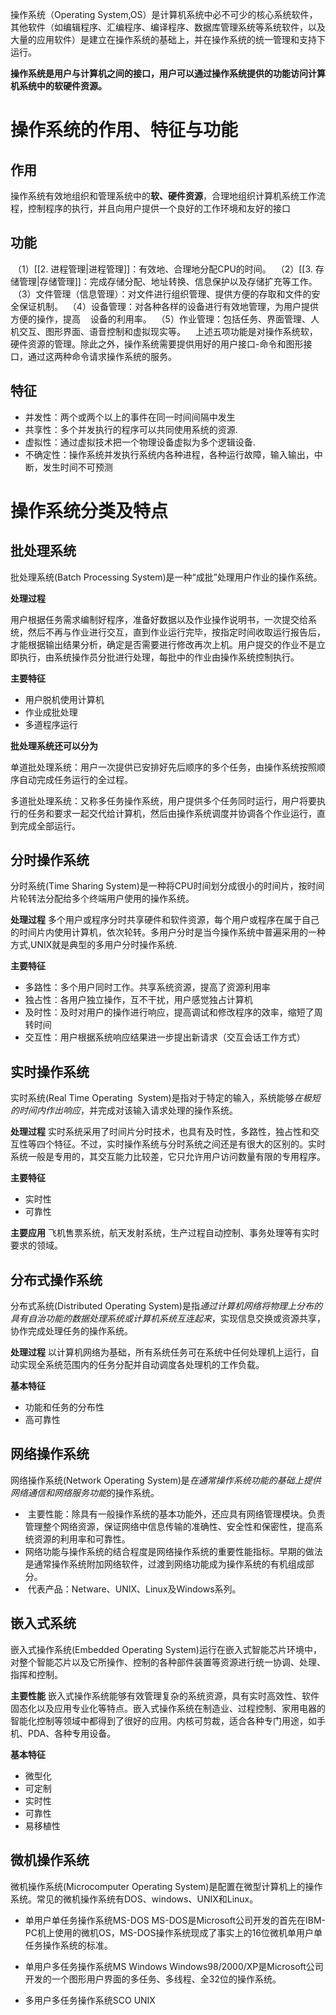 操作系统（Operating System,OS）是计算机系统中必不可少的核心系统软件，其他软件（如编辑程序、汇编程序、编译程序、数据库管理系统等系统软件，以及大量的应用软件）是建立在操作系统的基础上，并在操作系统的统一管理和支持下运行。 

**操作系统是用户与计算机之间的接口，用户可以通过操作系统提供的功能访问计算机系统中的软硬件资源。**

# 操作系统的作用、特征与功能

## 作用

操作系统有效地组织和管理系统中的**软、硬件资源**，合理地组织计算机系统工作流程，控制程序的执行，并且向用户提供一个良好的工作环境和友好的接口

## 功能

 （1）[[2. 进程管理|进程管理]]：有效地、合理地分配CPU的时间。
 （2）[[3. 存储管理|存储管理]]：完成存储分配、地址转换、信息保护以及存储扩充等工作。
 （3）文件管理（信息管理）：对文件进行组织管理、提供方便的存取和文件的安全保证机制。
 （4）设备管理：对各种各样的设备进行有效地管理，为用户提供方便的操作，提高    设备的利用率。
 （5）作业管理：包括任务、界面管理、人机交互、图形界面、语音控制和虚拟现实等。
 
 上述五项功能是对操作系统软，硬件资源的管理。除此之外，操作系统需要提供用好的用户接口-命令和图形接口，通过这两种命令请求操作系统的服务。

## 特征

- 并发性：两个或两个以上的事件在同一时间间隔中发生
- 共享性：多个并发执行的程序可以共同使用系统的资源.
- 虚拟性：通过虚拟技术把一个物理设备虚拟为多个逻辑设备.
- 不确定性：操作系统并发执行系统内各种进程，各种运行故障，输入输出，中断，发生时间不可预测

# 操作系统分类及特点

## 批处理系统

批处理系统(Batch Processing System)是一种“成批”处理用户作业的操作系统。

**处理过程**

用户根据任务需求编制好程序，准备好数据以及作业操作说明书，一次提交给系统，然后不再与作业进行交互，直到作业运行完毕，按指定时间收取运行报告后，才能根据输出结果分析，确定是否需要进行修改再次上机。用户提交的作业不是立即执行，由系统操作员分批进行处理，每批中的作业由操作系统控制执行。

**主要特征**

- 用户脱机使用计算机
- 作业成批处理
- 多道程序运行

**批处理系统还可以分为**

单道批处理系统：用户一次提供已安排好先后顺序的多个任务，由操作系统按照顺序自动完成任务运行的全过程。

多道批处理系统：又称多任务操作系统，用户提供多个任务同时运行，用户将要执行的任务和要求一起交代给计算机，然后由操作系统调度并协调各个作业运行，直到完成全部运行。

## 分时操作系统

分时系统(Time Sharing System)是一种将CPU时间划分成很小的时间片，按时间片轮转法分配给多个终端用户使用的操作系统。

**处理过程**
多个用户或程序分时共享硬件和软件资源，每个用户或程序在属于自己的时间片内使用计算机，依次轮转。多用户分时是当今操作系统中普遍采用的一种方式,UNIX就是典型的多用户分时操作系统.

**主要特征**
- 多路性：多个用户同时工作。共享系统资源，提高了资源利用率
- 独占性：各用户独立操作，互不干扰，用户感觉独占计算机
- 及时性：及时对用户的操作进行响应，提高调试和修改程序的效率，缩短了周转时间
- 交互性：用户根据系统响应结果进一步提出新请求（交互会话工作方式）

## 实时操作系统

实时系统(Real Time Operating  System)是指对于特定的输入，系统能够*在极短的时间内作出响应*，并完成对该输入请求处理的操作系统。

**处理过程**
实时系统采用了时间片分时技术，也具有及时性，多路性，独占性和交互性等四个特征。不过，实时操作系统与分时系统之间还是有很大的区别的。实时系统一般是专用的，其交互能力比较差，它只允许用户访问数量有限的专用程序。

**主要特征**
- 实时性
- 可靠性

**主要应用**
飞机售票系统，航天发射系统，生产过程自动控制、事务处理等有实时要求的领域。

## 分布式操作系统
分布式系统(Distributed Operating System)是指*通过计算机网络将物理上分布的具有自治功能的数据处理系统或计算机系统互连起来*，实现信息交换或资源共享，协作完成处理任务的操作系统。

**处理过程**
以计算机网络为基础，所有系统任务可在系统中任何处理机上运行，自动实现全系统范围内的任务分配并自动调度各处理机的工作负载。

**基本特征**
- 功能和任务的分布性
- 高可靠性

## 网络操作系统

网络操作系统(Network Operating System)是*在通常操作系统功能的基础上提供网络通信和网络服务功能*的操作系统。
-  主要性能：除具有一般操作系统的基本功能外，还应具有网络管理模块。负责管理整个网络资源，保证网络中信息传输的准确性、安全性和保密性，提高系统资源的利用率和可靠性。
- 网络功能与操作系统的结合程度是网络操作系统的重要性能指标。早期的做法是通常操作系统附加网络软件，过渡到网络功能成为操作系统的有机组成部分。
-  代表产品：Netware、UNIX、Linux及Windows系列。

## 嵌入式系统

嵌入式操作系统(Embedded Operating System)运行在嵌入式智能芯片环境中，对整个智能芯片以及它所操作、控制的各种部件装置等资源进行统一协调、处理、指挥和控制。

**主要性能**
嵌入式操作系统能够有效管理复杂的系统资源，具有实时高效性、软件固态化以及应用专业化等特点。嵌入式操作系统在制造业、过程控制、家用电器的智能化控制等领域中都得到了很好的应用。内核可剪裁，适合各种专门用途，如手机、PDA、各种专用设备。

**基本特征**
- 微型化 
- 可定制
- 实时性
- 可靠性
- 易移植性

## 微机操作系统
微机操作系统(Microcomputer Operating System)是配置在微型计算机上的操作系统。常见的微机操作系统有DOS、windows、UNIX和Linux。

- 单用户单任务操作系统MS-DOS
MS-DOS是Microsoft公司开发的首先在IBM-PC机上使用的微机OS，MS-DOS操作系统现成了事实上的16位微机单用户单任务操作系统的标准。

- 单用户多任务操作系统MS Windows
Windows98/2000/XP是Microsoft公司开发的一个图形用户界面的多任务、多线程、全32位的操作系统。

- 多用户多任务操作系统SCO UNIX
